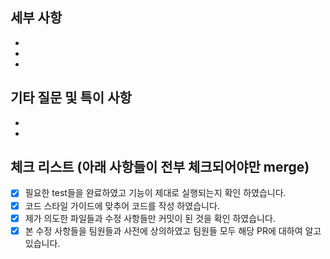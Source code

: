 ## 세부 사항

-
-
-

## 기타 질문 및 특이 사항

-
-

## 체크 리스트 (아래 사항들이 전부 체크되어야만 merge)

- [x] 필요한 test들을 완료하였고 기능이 제대로 실행되는지 확인 하였습니다.
- [x] 코드 스타일 가이드에 맞추어 코드를 작성 하였습니다.
- [x] 제가 의도한 파일들과 수정 사항들만 커밋이 된 것을 확인 하였습니다.
- [x] 본 수정 사항들을 팀원들과 사전에 상의하였고 팀원들 모두 해당 PR에 대하여 알고 있습니다.
